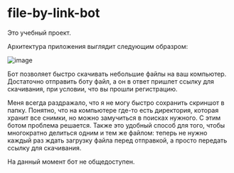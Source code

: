 # file-by-link-bot

Это учебный проект.

Архитектура приложения выглядит следующим образром:

![image](https://github.com/DmitryKotx/file-by-link-bot/assets/109358996/b6e7fc1a-3309-4be8-9d02-ff348223b718)


Бот позволяет быстро скачивать небольшие файлы на ваш компьютер. Достаточно отправить боту файл, а он в ответ пришлет ссылку для скачивания, при условии, что вы прошли регистрацию.

Меня всегда раздражало, что я не могу быстро сохранить скриншот в папку. Понятно, что на компьютере где-то есть директория, которая хранит все снимки, но можно замучиться в поисках нужного. С этим ботом проблема решается. Также это удобный способ для того, чтобы многократно делиться одним и тем же файлом: теперь не нужно каждый раз ждать загрузку файла перед отправкой, а просто передать ссылку для скачивания.

На данный момент бот не общедоступен.

